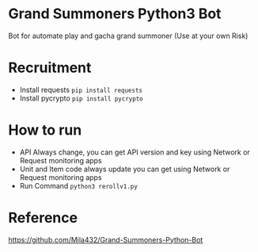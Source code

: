 # Grand Summoners Python3 Bot
Bot for automate play and gacha grand summoner (Use at your own Risk)

# Recruitment
- Install requests
``` pip install requests ```
- Install pycrypto
``` pip install pycrypto ```

# How to run
- API Always change, you can get API version and key using Network or Request monitoring apps
- Unit and Item code always update you can get using Network or Request monitoring apps
- Run Command
``` python3 rerollv1.py ```

# Reference
https://github.com/Mila432/Grand-Summoners-Python-Bot
